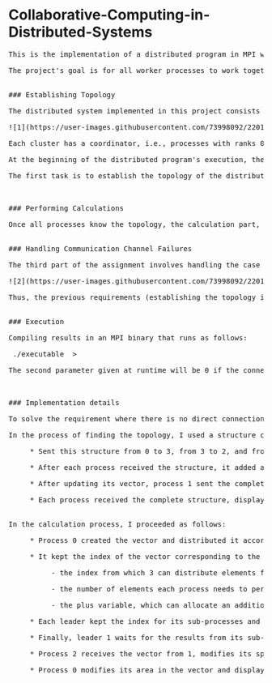 # Collaborative-Computing-in-Distributed-Systems
<pre align="justify">
This is the implementation of a distributed program in MPI where processes are grouped into a topology consisting of four clusters, each with a coordinator and an arbitrary number of worker processes. Worker processes in a cluster can only communicate with their coordinator, and the four coordinators can communicate with each other in a ring topology to connect the clusters. 

The project's goal is for all worker processes to work together, with the help of coordinators, to solve computational tasks. This will be achieved by establishing the topology and disseminating it to all processes, and then by dividing the calculations as evenly as possible among the workers. <br>

### Establishing Topology

The distributed system implemented in this project consists of four clusters with an arbitrary number of worker processes, as shown in the figure below. Each process knows that there are four clusters from the beginning of the program's execution.

![1](https://user-images.githubusercontent.com/73998092/220163845-ffc5f7ac-caee-4c38-8566-1078c5746cf5.PNG)

Each cluster has a coordinator, i.e., processes with ranks 0, 1, 2, and 3 in the implementation (this being known from the start by all coordinators). Each coordinator is responsible for its own worker processes, as can be seen in the figure above (where each line between two processes represents a communication channel).

At the beginning of the distributed program's execution, the coordinator processes read information about the processes in their clusters from four input files (one for each coordinator), and a worker process does not know which rank the coordinator of its cluster is in. Therefore, it is the cluster coordinators' responsibility to inform their workers about who their coordinator is.

The first task is to establish the topology of the distributed system in all processes. At the end of this task, each process (whether it is a coordinator or a worker) must know the entire system's topology and display it on the screen. Each message directly sent by a process must be logged in the terminal as M(0,4) (process 0 sends a message to process 4). <br>


### Performing Calculations

Once all processes know the topology, the calculation part, which is coordinated by process 0, follows. Specifically, process 0 generates a vector V of size N (where N is received as a parameter when running the program and is initially only known by process 0), where V[K] = N - K - 1 (with K between 0 and N-1), which must be multiplied by 5 element-wise. Multiplying the vector's elements by 5 is only performed by worker processes, so it is the coordinators' responsibility to divide the calculations as evenly as possible among the worker processes. <br>

### Handling Communication Channel Failures

The third part of the assignment involves handling the case when there is an error on the communication channel between processes 0 and 1. Specifically, the connection between the two processes disappears, as shown in the image below (where we have the same structure of the distributed system presented earlier).

![2](https://user-images.githubusercontent.com/73998092/220164054-3720302b-249b-40c7-9070-f990215445f7.PNG)

Thus, the previous requirements (establishing the topology in all processes and then multiplying the vector's elements by 5) must be solved in the absence of the connection between processes 0 and 1. <br>

### Execution

Compiling results in an MPI binary that runs as follows:

<mpirun --oversubscribe -np <num_processes> ./executable <vector_size> <communication_error>>

The second parameter given at runtime will be 0 if the connection between processes 0 and 1 exists (there is no communication error) or 1 if processes 0 and 1 cannot communicate directly. <br>


### Implementation details

To solve the requirement where there is no direct connection between processes 0 and 1, I thought of designing the connections from the beginning in such a way that process 0 cannot communicate directly with process 1.

In the process of finding the topology, I used a structure consisting of four vectors, one for each process in the ring.

&nbsp;&nbsp;&nbsp;&nbsp;&nbsp;* Sent this structure from 0 to 3, from 3 to 2, and from 2 to 1. <br>
&nbsp;&nbsp;&nbsp;&nbsp;&nbsp;* After each process received the structure, it added all other processes in its own cluster to the corresponding vector of its rank and sent the updated structure further. <br>
&nbsp;&nbsp;&nbsp;&nbsp;&nbsp;* After updating its vector, process 1 sent the complete structure back to 2 and to the processes in its own cluster. <br>
&nbsp;&nbsp;&nbsp;&nbsp;&nbsp;* Each process received the complete structure, displayed it, sent it to the processes in its own cluster, and to the neighboring process in the ring. <br>

In the calculation process, I proceeded as follows:

&nbsp;&nbsp;&nbsp;&nbsp;&nbsp;* Process 0 created the vector and distributed it according to the number of workers (calculated using the topology). <br>
&nbsp;&nbsp;&nbsp;&nbsp;&nbsp;* It kept the index of the vector corresponding to the sub-processes in its cluster and sent the initial vector to process 3, along with the following information: <br>
&nbsp;&nbsp;&nbsp;&nbsp;&nbsp;&nbsp;&nbsp;&nbsp;&nbsp;&nbsp;- the index from which 3 can distribute elements from the vector for sub-processes <br>
&nbsp;&nbsp;&nbsp;&nbsp;&nbsp;&nbsp;&nbsp;&nbsp;&nbsp;&nbsp;- the number of elements each process needs to perform calculations <br>
&nbsp;&nbsp;&nbsp;&nbsp;&nbsp;&nbsp;&nbsp;&nbsp;&nbsp;&nbsp;- the plus variable, which can allocate an additional element for the worker to ensure an even distribution (remainder of division) <br>
&nbsp;&nbsp;&nbsp;&nbsp;&nbsp;* Each leader kept the index for its sub-processes and sent the initial vector to both its sub-processes and the next sub-process. <br>
&nbsp;&nbsp;&nbsp;&nbsp;&nbsp;* Finally, leader 1 waits for the results from its sub-processes and puts them in the initial vector at the specific index. Furher It sends the initial vector, modified only in its allocated area, to process 2. <br>
&nbsp;&nbsp;&nbsp;&nbsp;&nbsp;* Process 2 receives the vector from 1, modifies its specific area in this vector, and sends it to 3, which follows the same steps. <br>
&nbsp;&nbsp;&nbsp;&nbsp;&nbsp;* Process 0 modifies its area in the vector and displays the final result. <br>
</pre>
